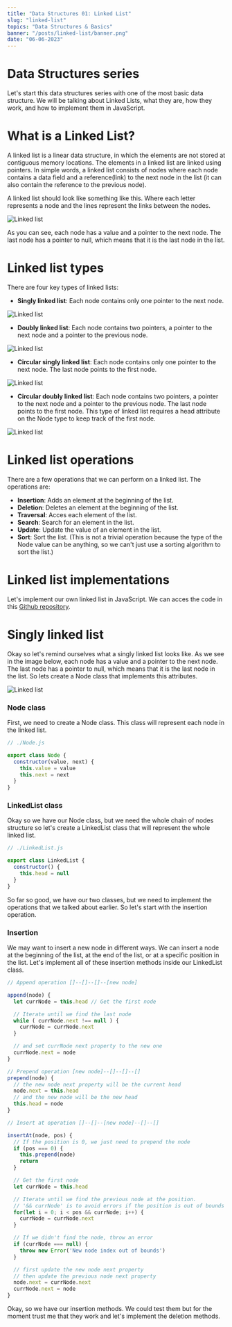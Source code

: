 ```yaml
---
title: "Data Structures 01: Linked List"
slug: "linked-list"
topics: "Data Structures & Basics" 
banner: "/posts/linked-list/banner.png"
date: "06-06-2023"
---
```


# Data Structures series
Let's start this data structures series with one of the most basic data structure. We will be talking about Linked Lists, what they are, how they work, and how to implement them in JavaScript. 

# What is a Linked List?
A linked list is a linear data structure, in which the elements are not stored at contiguous memory locations. The elements in a linked list are linked using pointers. In simple words, a linked list consists of nodes where each node contains a data field and a reference(link) to the next node in the list (it can also contain the reference to the previous node).

A linked list should look like something like this. Where each letter represents a node and the lines represent the links between the nodes. 

![Linked list](/posts/linked-list/linked-list.png)

As you can see, each node has a value and a pointer to the next node. The last node has a pointer to null, which means that it is the last node in the list. 

# Linked list types

There are four key types of linked lists:

- __Singly linked list__: Each node contains only one pointer to the next node. 

![Linked list](/posts/linked-list/singly-linked-list.png)

- __Doubly linked list__: Each node contains two pointers, a pointer to the next node and a pointer to the previous node.

![Linked list](/posts/linked-list/doubly-linked-list.png)

- __Circular singly linked list__: Each node contains only one pointer to the next node. The last node points to the first node.

![Linked list](/posts/linked-list/circular-linked-list.png)

- __Circular doubly linked list__: Each node contains two pointers, a pointer to the next node and a pointer to the previous node. The last node points to the first node. This type of linked list requires a head attribute on the Node type to keep track of the first node.

![Linked list](/posts/linked-list/circular-doubly-linked-list.png)

# Linked list operations
There are a few operations that we can perform on a linked list. The operations are:

- __Insertion__: Adds an element at the beginning of the list.
- __Deletion__: Deletes an element at the beginning of the list.
- __Traversal__: Acces each element of the list.
- __Search__: Search for an element in the list.
- __Update__: Update the value of an element in the list.
- __Sort__: Sort the list. (This is not a trivial operation because the type of the Node value can be anything, so we can't just use a sorting algorithm to sort the list.)

# Linked list implementations
Let's implement our own linked list in JavaScript. We can acces the code in this [Github repository](https://github.com/noreplydev/linked-list).

# Singly linked list
Okay so let's remind ourselves what a singly linked list looks like. As we see in the image below, each node has a value and a pointer to the next node. The last node has a pointer to null, which means that it is the last node in the list. So lets create a Node class that implements this attributes.

![Linked list](/posts/linked-list/singly-linked-list.png)

### Node class
First, we need to create a Node class. This class will represent each node in the linked list. 

```javascript
// ./Node.js

export class Node {
  constructor(value, next) {
    this.value = value
    this.next = next
  }
}
```

### LinkedList class

Okay so we have our Node class, but we need the whole chain of nodes structure so let's create a LinkedList class that will represent the whole linked list.

```javascript
// ./LinkedList.js

export class LinkedList {
  constructor() {
    this.head = null
  }
}
```

So far so good, we have our two classes, but we need to implement the operations that we talked about earlier. So let's start with the insertion operation.

### Insertion
We may want to insert a new node in different ways. We can insert a node at the beginning of the list, at the end of the list, or at a specific position in the list. Let's implement all of these insertion methods inside our LinkedList class. 

```javascript	
// Append operation []--[]--[]--[new node] 

append(node) {
  let currNode = this.head // Get the first node

  // Iterate until we find the last node
  while ( currNode.next !== null ) { 
    currNode = currNode.next  
  }

  // and set currNode next property to the new one
  currNode.next = node
}  
```

```javascript
// Prepend operation [new node]--[]--[]--[]
prepend(node) {
  // the new node next property will be the current head
  node.next = this.head
  // and the new node will be the new head
  this.head = node
}

```

```javascript
// Insert at operation []--[]--[new node]--[]--[]

insertAt(node, pos) {
  // If the position is 0, we just need to prepend the node
  if (pos === 0) {
    this.prepend(node)
    return
  }

  // Get the first node
  let currNode = this.head 

  // Iterate until we find the previous node at the position. 
  // '&& currNode' is to avoid errors if the position is out of bounds
  for(let i = 0; i < pos && currNode; i++) {
    currNode = currNode.next
  }

  // If we didn't find the node, throw an error
  if (currNode === null) {
    throw new Error('New node index out of bounds')
  }

  // first update the new node next property
  // then update the previous node next property
  node.next = currNode.next 
  currNode.next = node
}
```

Okay, so we have our insertion methods. We could test them but for the moment trust me that they work and let's implement the deletion methods.